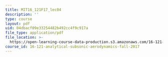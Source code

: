 ```yaml
---
title: MIT16_121F17_lec04
description: ''
type: course
layout: pdf
uid: 04dbacf09e33254482b492cc4f9c917a
file_type: application/pdf
file_location: >-
  https://open-learning-course-data-production.s3.amazonaws.com/16-121-analytical-subsonic-aerodynamics-fall-2017/04dbacf09e33254482b492cc4f9c917a_MIT16_121F17_lec04.pdf
course_id: 16-121-analytical-subsonic-aerodynamics-fall-2017
---
```

